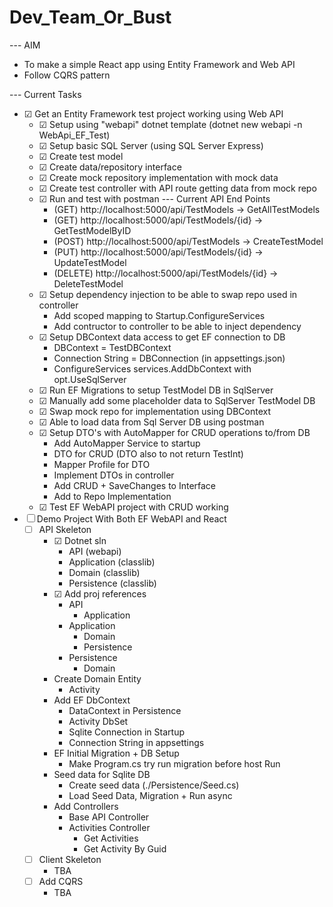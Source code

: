 # Dev_Team_Or_Bust

--- AIM
- To make a simple React app using Entity Framework and Web API
- Follow CQRS pattern

--- Current Tasks
- ☑ Get an Entity Framework test project working using Web API
    - ☑ Setup using "webapi" dotnet template  (dotnet new webapi -n WebApi_EF_Test)
    - ☑ Setup basic SQL Server (using SQL Server Express)
    - ☑ Create test model
    - ☑ Create data/repository interface
    - ☑ Create mock repository implementation with mock data
    - ☑ Create test controller with API route getting data from mock repo
    - ☑ Run and test with postman
        --- Current API End Points
        - (GET) http://localhost:5000/api/TestModels         -> GetAllTestModels
        - (GET) http://localhost:5000/api/TestModels/{id}    -> GetTestModelByID
        - (POST) http://localhost:5000/api/TestModels        -> CreateTestModel
        - (PUT) http://localhost:5000/api/TestModels/{id}    -> UpdateTestModel
        - (DELETE) http://localhost:5000/api/TestModels/{id} -> DeleteTestModel
    - ☑ Setup dependency injection to be able to swap repo used in controller
        - Add scoped mapping to Startup.ConfigureServices
        - Add contructor to controller to be able to inject dependency
    - ☑ Setup DBContext data access to get EF connection to DB
        - DBContext = TestDBContext
        - Connection String = DBConnection (in appsettings.json)
        - ConfigureServices services.AddDbContext with opt.UseSqlServer
    - ☑ Run EF Migrations to setup TestModel DB in SqlServer
    - ☑ Manually add some placeholder data to SqlServer TestModel DB
    - ☑ Swap mock repo for implementation using DBContext
    - ☑ Able to load data from Sql Server DB using postman
    - ☑ Setup DTO's with AutoMapper for CRUD operations to/from DB
        - Add AutoMapper Service to startup
        - DTO for CRUD (DTO also to not return TestInt)
        - Mapper Profile for DTO
        - Implement DTOs in controller
        - Add CRUD + SaveChanges to Interface
        - Add to Repo Implementation
    - ☑ Test EF WebAPI project with CRUD working
- ☐ Demo Project With Both EF WebAPI and React
    - ☐ API Skeleton
        - ☑ Dotnet sln
            - API (webapi)
            - Application (classlib)
            - Domain (classlib)
            - Persistence (classlib)
        - ☑ Add proj references
            - API
                - Application
            - Application
                - Domain
                - Persistence
            - Persistence
                - Domain
        - Create Domain Entity
            - Activity
        - Add EF DbContext 
            - DataContext in Persistence
            - Activity DbSet
            - Sqlite Connection in Startup
            - Connection String in appsettings
        - EF Initial Migration + DB Setup
            - Make Program.cs try run migration before host Run
        - Seed data for Sqlite DB
            - Create seed data (./Persistence/Seed.cs)
            - Load Seed Data, Migration + Run async
        - Add Controllers
            - Base API Controller
            - Activities Controller
                - Get Activities
                - Get Activity By Guid
    - ☐ Client Skeleton
        - TBA
    - ☐ Add CQRS
        - TBA